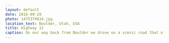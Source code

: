 ```yaml
---
layout: default
date: 2016-09-29
photo: 1475374614.jpg
location_text: Boulder, Utah, USA
title: Highway 12
caption: On our way back from Boulder we drove on a scenic road that offered us many beautiful view points. We drove through narrow cliffs, in forests along side a river or even on top of some hills. All of it while being on the same highway!
---
```

